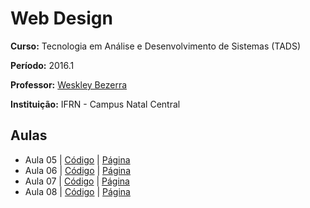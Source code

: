 # Web Design

**Curso:** Tecnologia em Análise e Desenvolvimento de Sistemas (TADS)

**Período:** 2016.1

**Professor:** [Weskley Bezerra](https://github.com/weskleymb)

**Instituição:** IFRN - Campus Natal Central

## Aulas
- Aula 05 | [Código](/atividades/aula-05) | [Página](chico.postero.com.br/web-design/atividades/aula-05)
- Aula 06 | [Código](/atividades/aula-06) | [Página](chico.postero.com.br/web-design/atividades/aula-06)
- Aula 07 | [Código](/atividades/aula-07) | [Página](chico.postero.com.br/web-design/atividades/aula-07)
- Aula 08 | [Código](/atividades/aula-08) | [Página](chico.postero.com.br/web-design/atividades/aula-08)
